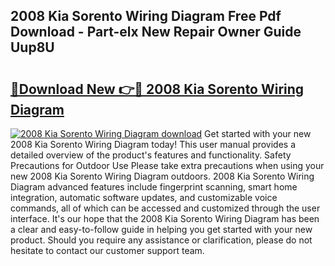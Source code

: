## 2008 Kia Sorento Wiring Diagram Free Pdf Download - Part-elx New Repair Owner Guide Uup8U

# <h2><a href="http://dfj7ye8.blite.top/?on=2008+Kia+Sorento+Wiring+Diagram">🔗Download New 👉🔴 2008 Kia Sorento Wiring Diagram</a></h2>

[![2008 Kia Sorento Wiring Diagram download](https://i.imgur.com/lujVjoI.png)](http://dfj7ye8.blite.top/?on=2008+Kia+Sorento+Wiring+Diagram)
Get started with your new 2008 Kia Sorento Wiring Diagram today! This user manual provides a detailed overview of the product's features and functionality. Safety Precautions for Outdoor Use Please take extra precautions when using your new 2008 Kia Sorento Wiring Diagram outdoors. 2008 Kia Sorento Wiring Diagram advanced features include fingerprint scanning, smart home integration, automatic software updates, and customizable voice commands, all of which can be accessed and customized through the user interface. It's our hope that the 2008 Kia Sorento Wiring Diagram has been a clear and easy-to-follow guide in helping you get started with your new product. Should you require any assistance or clarification, please do not hesitate to contact our customer support team.
